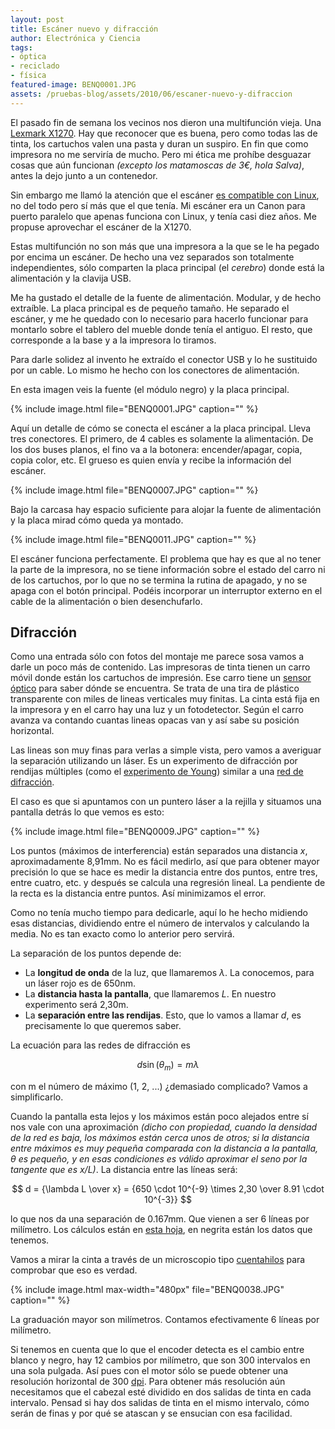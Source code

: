 ```yaml
---
layout: post
title: Escáner nuevo y difracción
author: Electrónica y Ciencia
tags:
- óptica
- reciclado
- física
featured-image: BENQ0001.JPG
assets: /pruebas-blog/assets/2010/06/escaner-nuevo-y-difraccion
---
```


El pasado fin de semana los vecinos nos dieron una multifunción vieja. Una [Lexmark X1270](http://www.lexmark.com/lexmark/product/home/972/0,6970,245102346_653293766_783805388_es,00.html?tabId=7). Hay que reconocer que es buena, pero como todas las de tinta, los cartuchos valen una pasta y duran un suspiro. En fin que como impresora no me serviría de mucho. Pero mi ética me prohíbe desguazar cosas que aún funcionan *(excepto los matamoscas de 3€, hola Salva)*, antes la dejo junto a un contenedor.

Sin embargo me llamó la atención que el escáner [es compatible con Linux](http://www.sane-project.org/sane-mfgs.html#Z-LEXMARK), no del todo pero sí más que el que tenía. Mi escáner era un Canon para puerto paralelo que apenas funciona con Linux, y tenía casi diez años. Me propuse aprovechar el escáner de la X1270.

Estas multifunción no son más que una impresora a la que se le ha pegado por encima un escáner. De hecho una vez separados son totalmente independientes, sólo comparten la placa principal (el *cerebro*) donde está la alimentación y la clavija USB.

Me ha gustado el detalle de la fuente de alimentación. Modular, y de hecho extraíble. La placa principal es de pequeño tamaño. He separado el escáner, y me he quedado con lo necesario para hacerlo funcionar para montarlo sobre el tablero del mueble donde tenía el antiguo. El resto, que corresponde a la base y a la impresora lo tiramos.

Para darle solidez al invento he extraído el conector USB y lo he sustituido por un cable. Lo mismo he hecho con los conectores de alimentación.

En esta imagen veis la fuente (el módulo negro) y la placa principal.

{% include image.html file="BENQ0001.JPG" caption="" %}

Aquí un detalle de cómo se conecta el escáner a la placa principal. Lleva tres conectores. El primero, de 4 cables es solamente la alimentación. De los dos buses planos, el fino va a la botonera: encender/apagar, copia, copia color, etc. El grueso es quien envía y recibe la información del escáner.

{% include image.html file="BENQ0007.JPG" caption="" %}

Bajo la carcasa hay espacio suficiente para alojar la fuente de alimentación y la placa mirad cómo queda ya montado.

{% include image.html file="BENQ0011.JPG" caption="" %}

El escáner funciona perfectamente. El problema que hay es que al no tener la parte de la impresora, no se tiene información sobre el estado del carro ni de los cartuchos, por lo que no se termina la rutina de apagado, y no se apaga con el botón principal. Podéis incorporar un interruptor externo en el cable de la alimentación o bien desenchufarlo.

## Difracción

Como una entrada sólo con fotos del montaje me parece sosa vamos a darle un poco más de contenido. Las impresoras de tinta tienen un carro móvil donde están los cartuchos de impresión. Ese carro tiene un [sensor óptico](http://hackaday.com/2009/11/12/linear-optical-encoder/) para saber dónde se encuentra. Se trata de una tira de plástico transparente con miles de lineas verticales muy finitas. La cinta está fija en la impresora y en el carro hay una luz y un fotodetector. Según el carro avanza va contando cuantas lineas opacas van y así sabe su posición horizontal.

Las lineas son muy finas para verlas a simple vista, pero vamos a averiguar la separación utilizando un láser. Es un experimento de difracción por rendijas múltiples (como el [experimento de Young](http://www.quadernsdigitals.net/datos_web/hemeroteca/r_1/nr_510/a_7082/7082.htm)) similar a una [red de difracción](http://en.wikipedia.org/wiki/Diffraction_grating).

El caso es que si apuntamos con un puntero láser a la rejilla y situamos una pantalla detrás lo que vemos es esto:

{% include image.html file="BENQ0009.JPG" caption="" %}

Los puntos (máximos de interferencia) están separados una distancia *x*, aproximadamente 8,91mm. No es fácil medirlo, así que para obtener mayor precisión lo que se hace es medir la distancia entre dos puntos, entre tres, entre cuatro, etc. y después se calcula una regresión lineal. La pendiente de la recta es la distancia entre puntos. Así minimizamos el error.

Como no tenía mucho tiempo para dedicarle, aquí lo he hecho midiendo esas distancias, dividiendo entre el número de intervalos y calculando la media. No es tan exacto como lo anterior pero servirá.

La separación de los puntos depende de:

- La **longitud de onda** de la luz, que llamaremos *λ*. La conocemos, para un láser rojo es de 650nm.
- La **distancia hasta la pantalla**, que llamaremos *L*. En nuestro experimento será 2,30m.
- La **separación entre las rendijas**. Esto, que lo vamos a llamar *d*, es precisamente lo que queremos saber.

La ecuación para las redes de difracción es

$$
d \sin(\theta_m) = m\lambda
$$

con m el número de máximo (1, 2, ...) ¿demasiado complicado? Vamos a simplificarlo.

Cuando la pantalla esta lejos y los máximos están poco alejados entre sí nos vale con una aproximación *(dicho con propiedad, cuando la densidad de la red es baja, los máximos están cerca unos de otros; si la distancia entre máximos es muy pequeña comparada con la distancia a la pantalla, θ es pequeño, y en esas condiciones es válido aproximar el seno por la tangente que es x/L)*. La distancia entre las líneas será:

$$
d = {\lambda L \over x} = {650 \cdot 10^{-9} \times 2,30 \over 8.91 \cdot 10^{-3}}
$$

lo que nos da una separación de 0.167mm. Que vienen a ser 6 líneas por milímetro. Los cálculos están en [esta hoja](https://spreadsheets.google.com/pub?key=0AjHcMU3xvtO8dGktMUdLVmdVVDVzVHBXd3IwNm9aaFE&amp;hl=es&amp;single=true&amp;gid=0&amp;output=html), en negrita están los datos que tenemos.

Vamos a mirar la cinta a través de un microscopio tipo [cuentahilos](http://buscon.rae.es/draeI/SrvltConsulta?TIPO_BUS=3&amp;LEMA=cuentah%C3%ADlos) para comprobar que eso es verdad.

{% include image.html max-width="480px" file="BENQ0038.JPG" caption="" %}

La graduación mayor son milímetros. Contamos efectivamente 6 líneas por milímetro.

Si tenemos en cuenta que lo que el encoder detecta es el cambio entre blanco y negro, hay 12 cambios por milímetro, que son 300 intervalos en una sola pulgada. Así pues con el motor sólo se puede obtener una resolución horizontal de 300 [dpi](http://es.wikipedia.org/wiki/Puntos_por_pulgada). Para obtener más resolución aún necesitamos que el cabezal esté dividido en dos salidas de tinta en cada intervalo. Pensad si hay dos salidas de tinta en el mismo intervalo, cómo serán de finas y por qué se atascan y se ensucian con esa facilidad.

